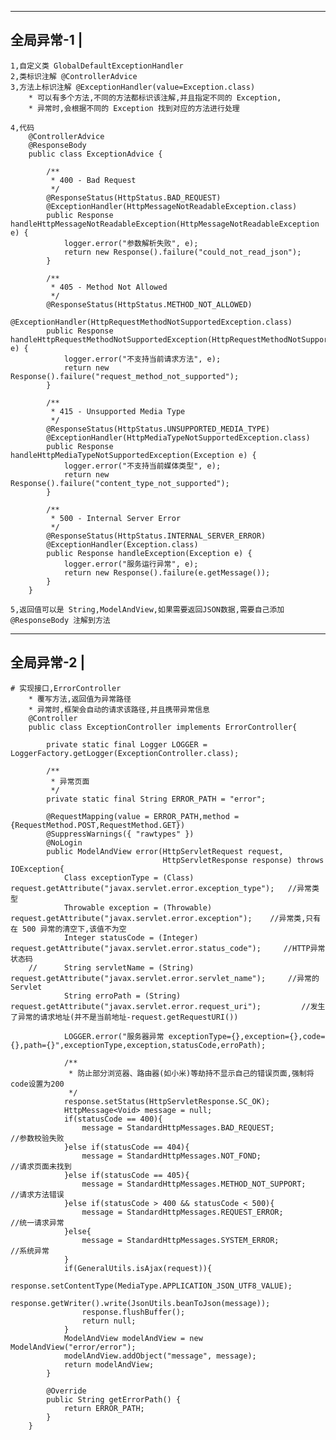 ---------------------------
全局异常-1					|
---------------------------
	1,自定义类 GlobalDefaultExceptionHandler
	2,类标识注解 @ControllerAdvice
	3,方法上标识注解 @ExceptionHandler(value=Exception.class)
		* 可以有多个方法,不同的方法都标识该注解,并且指定不同的 Exception,
		* 异常时,会根据不同的 Exception 找到对应的方法进行处理

	4,代码
		@ControllerAdvice  
		@ResponseBody  
		public class ExceptionAdvice {  
		  
			/** 
			 * 400 - Bad Request 
			 */  
			@ResponseStatus(HttpStatus.BAD_REQUEST)  
			@ExceptionHandler(HttpMessageNotReadableException.class)  
			public Response handleHttpMessageNotReadableException(HttpMessageNotReadableException e) {  
				logger.error("参数解析失败", e);  
				return new Response().failure("could_not_read_json");  
			}  
		  
			/** 
			 * 405 - Method Not Allowed 
			 */  
			@ResponseStatus(HttpStatus.METHOD_NOT_ALLOWED)  
			@ExceptionHandler(HttpRequestMethodNotSupportedException.class)  
			public Response handleHttpRequestMethodNotSupportedException(HttpRequestMethodNotSupportedException e) {  
				logger.error("不支持当前请求方法", e);  
				return new Response().failure("request_method_not_supported");  
			}  
		  
			/** 
			 * 415 - Unsupported Media Type 
			 */  
			@ResponseStatus(HttpStatus.UNSUPPORTED_MEDIA_TYPE)  
			@ExceptionHandler(HttpMediaTypeNotSupportedException.class)  
			public Response handleHttpMediaTypeNotSupportedException(Exception e) {  
				logger.error("不支持当前媒体类型", e);  
				return new Response().failure("content_type_not_supported");  
			}  
		  
			/** 
			 * 500 - Internal Server Error 
			 */  
			@ResponseStatus(HttpStatus.INTERNAL_SERVER_ERROR)  
			@ExceptionHandler(Exception.class)  
			public Response handleException(Exception e) {  
				logger.error("服务运行异常", e);  
				return new Response().failure(e.getMessage());  
			}  
		}  
	
	5,返回值可以是 String,ModelAndView,如果需要返回JSON数据,需要自己添加 @ResponseBody 注解到方法

---------------------------
全局异常-2					|
---------------------------
	# 实现接口,ErrorController
		* 覆写方法,返回值为异常路径
		* 异常时,框架会自动的请求该路径,并且携带异常信息
		@Controller
		public class ExceptionController implements ErrorController{
			
			private static final Logger LOGGER = LoggerFactory.getLogger(ExceptionController.class);
			
			/**
			 * 异常页面
			 */
			private static final String ERROR_PATH = "error";
			
			@RequestMapping(value = ERROR_PATH,method = {RequestMethod.POST,RequestMethod.GET})
			@SuppressWarnings({ "rawtypes" })
			@NoLogin
			public ModelAndView error(HttpServletRequest request,
									  HttpServletResponse response) throws IOException{
				Class exceptionType = (Class) request.getAttribute("javax.servlet.error.exception_type");   //异常类型
				Throwable exception = (Throwable) request.getAttribute("javax.servlet.error.exception");    //异常类,只有在 500 异常的清空下,该值不为空
				Integer statusCode = (Integer) request.getAttribute("javax.servlet.error.status_code");     //HTTP异常状态码
		//		String servletName = (String) request.getAttribute("javax.servlet.error.servlet_name");     //异常的Servlet
				String erroPath = (String) request.getAttribute("javax.servlet.error.request_uri");         //发生了异常的请求地址(并不是当前地址-request.getRequestURI())
				
				LOGGER.error("服务器异常 exceptionType={},exception={},code={},path={}",exceptionType,exception,statusCode,erroPath);
				
				/**
				 * 防止部分浏览器、路由器(如小米)等劫持不显示自己的错误页面,强制将code设置为200
				 */
				response.setStatus(HttpServletResponse.SC_OK);
				HttpMessage<Void> message = null;
				if(statusCode == 400){
					message = StandardHttpMessages.BAD_REQUEST;					//参数校验失败
				}else if(statusCode == 404){
					message = StandardHttpMessages.NOT_FOND;					//请求页面未找到
				}else if(statusCode == 405){
					message = StandardHttpMessages.METHOD_NOT_SUPPORT;			//请求方法错误
				}else if(statusCode > 400 && statusCode < 500){
					message = StandardHttpMessages.REQUEST_ERROR;				//统一请求异常
				}else{
					message = StandardHttpMessages.SYSTEM_ERROR;				//系统异常
				}
				if(GeneralUtils.isAjax(request)){
					response.setContentType(MediaType.APPLICATION_JSON_UTF8_VALUE);
					response.getWriter().write(JsonUtils.beanToJson(message));
					response.flushBuffer();
					return null;
				}
				ModelAndView modelAndView = new ModelAndView("error/error");
				modelAndView.addObject("message", message);
				return modelAndView;
			}
			
			@Override
			public String getErrorPath() {
				return ERROR_PATH;
			}
		}